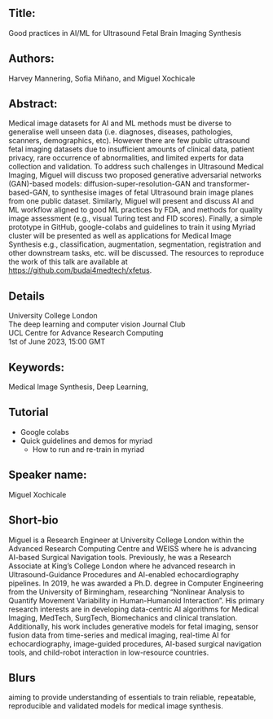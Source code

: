 
## Title:
Good practices in AI/ML for Ultrasound Fetal Brain Imaging Synthesis

## Authors:
Harvey Mannering, Sofia Miñano, and Miguel Xochicale      

## Abstract:
Medical image datasets for AI and ML methods must be diverse to generalise well unseen data (i.e. diagnoses, diseases, pathologies, scanners, demographics, etc).
However there are few public ultrasound fetal imaging datasets due to insufficient amounts of clinical data, patient privacy, rare occurrence of abnormalities, and limited experts for data collection and validation.
To address such challenges in Ultrasound Medical Imaging, Miguel will discuss two proposed generative adversarial networks (GAN)-based models: diffusion-super-resolution-GAN and transformer-based-GAN, to synthesise images of fetal Ultrasound brain image planes from one public dataset.
Similarly, Miguel will present and discuss AI and ML workflow aligned to good ML practices by FDA, and methods for quality image assessment (e.g., visual Turing test and FID scores).
Finally, a simple prototype in GitHub, google-colabs and guidelines to train it using Myriad cluster will be presented as well as applications for Medical Image Synthesis e.g., classification, augmentation, segmentation, registration and other downstream tasks, etc. will be discussed.
The resources to reproduce the work of this talk are available at https://github.com/budai4medtech/xfetus.

## Details 
University College London     
The deep learning and computer vision Journal Club       
UCL Centre for Advance Research Computing       
1st of June 2023, 15:00 GMT   

## Keywords:
Medical Image Synthesis, Deep Learning, 

## Tutorial
* Google colabs 
* Quick guidelines and demos for myriad
	* How to run and re-train in myriad

## Speaker name:
Miguel Xochicale

## Short-bio
Miguel is a Research Engineer at University College London within the Advanced Research Computing Centre and WEISS where he is advancing AI-based Surgical Navigation tools. Previously, he was a Research Associate at King’s College London where he advanced research in Ultrasound-Guidance Procedures and AI-enabled echocardiography pipelines. In 2019, he was awarded a Ph.D. degree in Computer Engineering from the University of Birmingham, researching “Nonlinear Analysis to Quantify Movement Variability in Human-Humanoid Interaction”. His primary research interests are in developing data-centric AI algorithms for Medical Imaging, MedTech, SurgTech, Biomechanics and clinical translation. Additionally, his work includes generative models for fetal imaging, sensor fusion data from time-series and medical imaging, real-time AI for echocardiography, image-guided procedures, AI-based surgical navigation tools, and child-robot interaction in low-resource countries.


## Blurs
aiming to provide understanding of essentials to train reliable, repeatable, reproducible and validated models for medical image synthesis.
